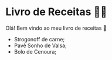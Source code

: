 # Livro de Receitas :man_cook:

Olá! Bem vindo ao meu livro de receitas :wave:

- Strogonoff de carne;
- Pavê Sonho de Valsa;
- Bolo de Cenoura;
